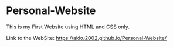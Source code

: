 # Personal-Website
This is my First Website using HTML and CSS only.

Link to the WebSite: https://akku2002.github.io/Personal-Website/

